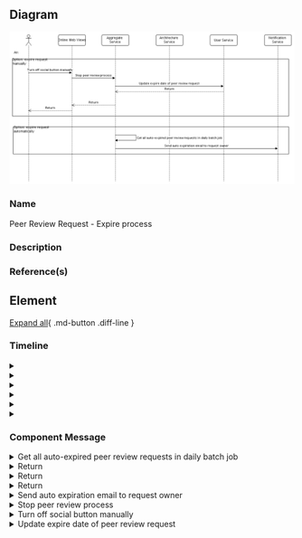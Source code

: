 

## Diagram

![Peer Review Request - Expire process](../img/cmdynamicview_rklHAnaXErnY.png)


### Name


Peer Review Request - Expire process


### Description




### Reference(s)




## Element

[Expand all](#){ .md-button .diff-line }


### Timeline


    

<details markdown=1>
<summary markdown="span"></summary>

<table>
    <caption></caption>
    <thead>
        <tr>
            <th></th>
            <th></th>
        </tr>
    </thead>
    <tr>
        <td> <strong>Name</strong> </td>
        <td></td>
    </tr>
    <tr>
        <td> <strong>Description</strong> </td>
        <td></td>
    </tr>
</table>


</details>


    

<details markdown=1>
<summary markdown="span"></summary>

<table>
    <caption></caption>
    <thead>
        <tr>
            <th></th>
            <th></th>
        </tr>
    </thead>
    <tr>
        <td> <strong>Name</strong> </td>
        <td></td>
    </tr>
    <tr>
        <td> <strong>Description</strong> </td>
        <td></td>
    </tr>
</table>


</details>


    

<details markdown=1>
<summary markdown="span"></summary>

<table>
    <caption></caption>
    <thead>
        <tr>
            <th></th>
            <th></th>
        </tr>
    </thead>
    <tr>
        <td> <strong>Name</strong> </td>
        <td></td>
    </tr>
    <tr>
        <td> <strong>Description</strong> </td>
        <td></td>
    </tr>
</table>


</details>


    

<details markdown=1>
<summary markdown="span"></summary>

<table>
    <caption></caption>
    <thead>
        <tr>
            <th></th>
            <th></th>
        </tr>
    </thead>
    <tr>
        <td> <strong>Name</strong> </td>
        <td></td>
    </tr>
    <tr>
        <td> <strong>Description</strong> </td>
        <td></td>
    </tr>
</table>


</details>


    

<details markdown=1>
<summary markdown="span"></summary>

<table>
    <caption></caption>
    <thead>
        <tr>
            <th></th>
            <th></th>
        </tr>
    </thead>
    <tr>
        <td> <strong>Name</strong> </td>
        <td></td>
    </tr>
    <tr>
        <td> <strong>Description</strong> </td>
        <td></td>
    </tr>
</table>


</details>


    

<details markdown=1>
<summary markdown="span"></summary>

<table>
    <caption></caption>
    <thead>
        <tr>
            <th></th>
            <th></th>
        </tr>
    </thead>
    <tr>
        <td> <strong>Name</strong> </td>
        <td></td>
    </tr>
    <tr>
        <td> <strong>Description</strong> </td>
        <td></td>
    </tr>
</table>


</details>


    



### Component Message


    

<details markdown=1>
<summary markdown="span">Get all auto-expired peer review requests in daily batch job</summary>

<table>
    <caption></caption>
    <thead>
        <tr>
            <th></th>
            <th></th>
        </tr>
    </thead>
    <tr>
        <td> <strong>Name</strong> </td>
        <td>Get all auto-expired peer review requests in daily batch job</td>
    </tr>
    <tr>
        <td> <strong>Description</strong> </td>
        <td>Only the auto-expired requests. Ignore the manual ones with <font color="#ff6056">manualExpireDate</font> tag.</td>
    </tr>
    <tr>
        <td> <strong>Type</strong> </td>
        <td>Call</td>
    </tr>
</table>


</details>


    

<details markdown=1>
<summary markdown="span">Return</summary>

<table>
    <caption></caption>
    <thead>
        <tr>
            <th></th>
            <th></th>
        </tr>
    </thead>
    <tr>
        <td> <strong>Name</strong> </td>
        <td>Return</td>
    </tr>
    <tr>
        <td> <strong>Description</strong> </td>
        <td></td>
    </tr>
    <tr>
        <td> <strong>Type</strong> </td>
        <td>Return</td>
    </tr>
</table>


</details>


    

<details markdown=1>
<summary markdown="span">Return</summary>

<table>
    <caption></caption>
    <thead>
        <tr>
            <th></th>
            <th></th>
        </tr>
    </thead>
    <tr>
        <td> <strong>Name</strong> </td>
        <td>Return</td>
    </tr>
    <tr>
        <td> <strong>Description</strong> </td>
        <td></td>
    </tr>
    <tr>
        <td> <strong>Type</strong> </td>
        <td>Return</td>
    </tr>
</table>


</details>


    

<details markdown=1>
<summary markdown="span">Return</summary>

<table>
    <caption></caption>
    <thead>
        <tr>
            <th></th>
            <th></th>
        </tr>
    </thead>
    <tr>
        <td> <strong>Name</strong> </td>
        <td>Return</td>
    </tr>
    <tr>
        <td> <strong>Description</strong> </td>
        <td></td>
    </tr>
    <tr>
        <td> <strong>Type</strong> </td>
        <td>Return</td>
    </tr>
</table>


</details>


    

<details markdown=1>
<summary markdown="span">Send auto expiration email to request owner</summary>

<table>
    <caption></caption>
    <thead>
        <tr>
            <th></th>
            <th></th>
        </tr>
    </thead>
    <tr>
        <td> <strong>Name</strong> </td>
        <td>Send auto expiration email to request owner</td>
    </tr>
    <tr>
        <td> <strong>Description</strong> </td>
        <td></td>
    </tr>
    <tr>
        <td> <strong>Type</strong> </td>
        <td>Call</td>
    </tr>
</table>


</details>


    

<details markdown=1>
<summary markdown="span">Stop peer review process</summary>

<table>
    <caption></caption>
    <thead>
        <tr>
            <th></th>
            <th></th>
        </tr>
    </thead>
    <tr>
        <td> <strong>Name</strong> </td>
        <td>Stop peer review process</td>
    </tr>
    <tr>
        <td> <strong>Description</strong> </td>
        <td></td>
    </tr>
    <tr>
        <td> <strong>Type</strong> </td>
        <td>Call</td>
    </tr>
</table>


</details>


    

<details markdown=1>
<summary markdown="span">Turn off social button manually</summary>

<table>
    <caption></caption>
    <thead>
        <tr>
            <th></th>
            <th></th>
        </tr>
    </thead>
    <tr>
        <td> <strong>Name</strong> </td>
        <td>Turn off social button manually</td>
    </tr>
    <tr>
        <td> <strong>Description</strong> </td>
        <td>Roles: PriArchOwner, <span style="color: rgb(51, 51, 51);">PriArchEditMember, </span><span style="color: rgb(51, 51, 51);">PriArchAdminMember</span></td>
    </tr>
    <tr>
        <td> <strong>Type</strong> </td>
        <td>Call</td>
    </tr>
</table>


</details>


    

<details markdown=1>
<summary markdown="span">Update expire date of peer review request</summary>

<table>
    <caption></caption>
    <thead>
        <tr>
            <th></th>
            <th></th>
        </tr>
    </thead>
    <tr>
        <td> <strong>Name</strong> </td>
        <td>Update expire date of peer review request</td>
    </tr>
    <tr>
        <td> <strong>Description</strong> </td>
        <td>For this manual expired request, need an extra attribute (<font color="#ff6056">manualExpireDate</font>: Date) to tell that this is manually expired. Then ignore this kind of request in daily batch job.</td>
    </tr>
    <tr>
        <td> <strong>Type</strong> </td>
        <td>Call</td>
    </tr>
</table>


</details>


    

